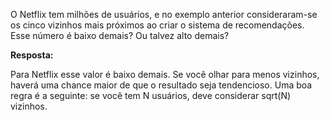O Netflix tem milhões de usuários, e no exemplo anterior consideraram-se os cinco vizinhos mais próximos ao criar o sistema de recomendações. Esse número é baixo demais? Ou talvez alto demais?

**Resposta:** 

Para Netflix esse valor é baixo demais. Se você olhar para menos  vizinhos, haverá uma chance maior de que o resultado seja tendencioso. Uma boa regra é a seguinte: se você tem N usuários, deve considerar sqrt(N) vizinhos.